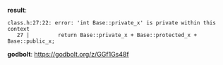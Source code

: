 **result**:
```
class.h:27:22: error: 'int Base::private_x' is private within this context
   27 |         return Base::private_x + Base::protected_x + Base::public_x;
```
**godbolt**: https://godbolt.org/z/GGf1Gs48f

